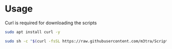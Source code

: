 # Usage

Curl is required for downloading the scripts

```bash
sudo apt install curl -y
```

```bash
sudo sh -c "$(curl -fsSL https://raw.githubusercontent.com/m3tra/Scripts/master/path/to/script)"
```
